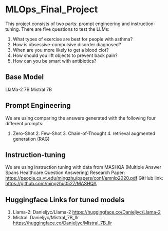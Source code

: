 # MLOps_Final_Project

This project consists of two parts: prompt engineering and instruction-tuning. There are five questions to test the LLMs:

1. What types of exercise are best for people with asthma?
2. How is obsessive-compulsive disorder diagnosed?
3. When are you more likely to get a blood clot?
4. How should you lift objects to prevent back pain?
5. How can you be smart with antibiotics?

## Base Model
LlaMa-2 7B
Mistral 7B

## Prompt Engineering
We are using comparing the answers generated with the following four different prompts:
1. Zero-Shot 2. Few-Shot 3. Chain-of-Thought 4. retrieval augmented generation (RAG)
   
## Instruction-tuning
We are using instruction tuning with data from MASHQA (Multiple Answer Spans Healthcare Question Answering) Research Paper: https://people.cs.vt.edu/mingzhu/papers/conf/emnlp2020.pdf
GitHub link: https://github.com/mingzhu0527/MASHQA

## Huggingface Links for tuned models

1. Llama-2: Danieljyc/Llama-2
  https://huggingface.co/Danieljyc/Llama-2
2. Mistral: Danieljyc/Mistral_7B_llr
  https://huggingface.co/Danieljyc/Mistral_7B_llr
